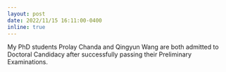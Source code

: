 ```yaml
---
layout: post
date: 2022/11/15 16:11:00-0400
inline: true
---
```


My PhD students Prolay Chanda and Qingyun Wang are both admitted to Doctoral Candidacy after successfully passing their Preliminary Examinations.